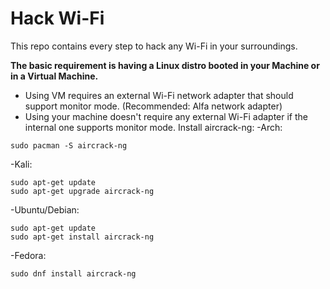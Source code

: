 # Hack Wi-Fi
This repo contains every step to hack any Wi-Fi in your surroundings.  

**The basic requirement is having a Linux distro booted in your Machine or in a Virtual Machine.**
   - Using VM requires an external Wi-Fi network adapter that should support monitor mode. (Recommended: Alfa network adapter)
   - Using your machine doesn't require any external Wi-Fi adapter if the internal one supports monitor mode.
Install aircrack-ng:
-Arch:
```
sudo pacman -S aircrack-ng
```
-Kali:
```
sudo apt-get update
sudo apt-get upgrade aircrack-ng
```
-Ubuntu/Debian:
```
sudo apt-get update
sudo apt-get install aircrack-ng
```
-Fedora:
```
sudo dnf install aircrack-ng
```
